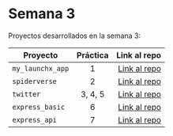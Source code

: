 # Semana 3 

Proyectos desarrollados en la semana 3:

| Proyecto | Práctica | Link al repo |
| ------------- |:-------------:| -----:|
|`my_launchx_app`|1|[Link al repo](https://github.com/Urivan07/my_launchx_app)|
|`spiderverse`|2|[Link al repo](https://github.com/Urivan07/spiderverse)|
|`twitter`|3, 4, 5|[Link al repo](https://github.com/Urivan07/twitter)|
|`express_basic`|6|[Link al repo](https://github.com/Urivan07/express_basic)|
|`express_api`|7|[Link al repo](https://github.com/Urivan07/express_api)|

